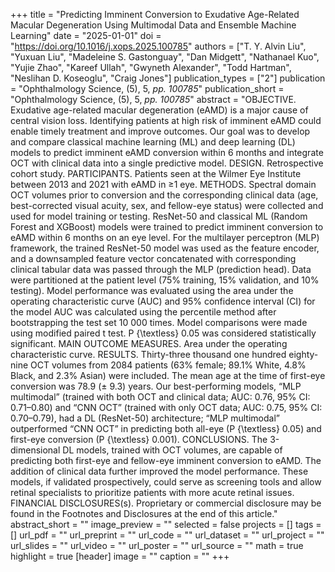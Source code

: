 +++
title = "Predicting Imminent Conversion to Exudative Age-Related Macular Degeneration Using Multimodal Data and Ensemble Machine Learning"
date = "2025-01-01"
doi = "https://doi.org/10.1016/j.xops.2025.100785"
authors = ["T. Y. Alvin Liu", "Yuxuan Liu", "Madeleine S. Gastonguay", "Dan Midgett", "Nathanael Kuo", "Yujie Zhao", "Kareef Ullah", "Gwyneth Alexander", "Todd Hartman", "Neslihan D. Koseoglu", "Craig Jones"]
publication_types = ["2"]
publication = "Ophthalmology Science, (5), 5, _pp. 100785_"
publication_short = "Ophthalmology Science, (5), 5, _pp. 100785_"
abstract = "OBJECTIVE. Exudative age-related macular degeneration (eAMD) is a major cause of central vision loss. Identifying patients at high risk of imminent eAMD could enable timely treatment and improve outcomes. Our goal was to develop and compare classical machine learning (ML) and deep learning (DL) models to predict imminent eAMD conversion within 6 months and integrate OCT with clinical data into a single predictive model. DESIGN. Retrospective cohort study. PARTICIPANTS. Patients seen at the Wilmer Eye Institute between 2013 and 2021 with eAMD in ≥1 eye. METHODS. Spectral domain OCT volumes prior to conversion and the corresponding clinical data (age, best-corrected visual acuity, sex, and fellow-eye status) were collected and used for model training or testing. ResNet-50 and classical ML (Random Forest and XGBoost) models were trained to predict imminent conversion to eAMD within 6 months on an eye level. For the multilayer perceptron (MLP) framework, the trained ResNet-50 model was used as the feature encoder, and a downsampled feature vector concatenated with corresponding clinical tabular data was passed through the MLP (prediction head). Data were partitioned at the patient level (75% training, 15% validation, and 10% testing). Model performance was evaluated using the area under the operating characteristic curve (AUC) and 95% confidence interval (CI) for the model AUC was calculated using the percentile method after bootstrapping the test set 10 000 times. Model comparisons were made using modified paired t test. P {\textless} 0.05 was considered statistically significant. MAIN OUTCOME MEASURES. Area under the operating characteristic curve. RESULTS. Thirty-three thousand one hundred eighty-nine OCT volumes from 2084 patients (63% female; 89.1% White, 4.8% Black, and 2.3% Asian) were included. The mean age at the time of first-eye conversion was 78.9 (± 9.3) years. Our best-performing models, “MLP multimodal” (trained with both OCT and clinical data; AUC: 0.76, 95% CI: 0.71–0.80) and “CNN OCT” (trained with only OCT data; AUC: 0.75, 95% CI: 0.70–0.79), had a DL (ResNet-50) architecture; “MLP multimodal” outperformed “CNN OCT” in predicting both all-eye (P {\textless} 0.05) and first-eye conversion (P {\textless} 0.001). CONCLUSIONS. The 3-dimensional DL models, trained with OCT volumes, are capable of predicting both first-eye and fellow-eye imminent conversion to eAMD. The addition of clinical data further improved the model performance. These models, if validated prospectively, could serve as screening tools and allow retinal specialists to prioritize patients with more acute retinal issues. FINANCIAL DISCLOSURES(s). Proprietary or commercial disclosure may be found in the Footnotes and Disclosures at the end of this article."
abstract_short = ""
image_preview = ""
selected = false
projects = []
tags = []
url_pdf = ""
url_preprint = ""
url_code = ""
url_dataset = ""
url_project = ""
url_slides = ""
url_video = ""
url_poster = ""
url_source = ""
math = true
highlight = true
[header]
image = ""
caption = ""
+++
